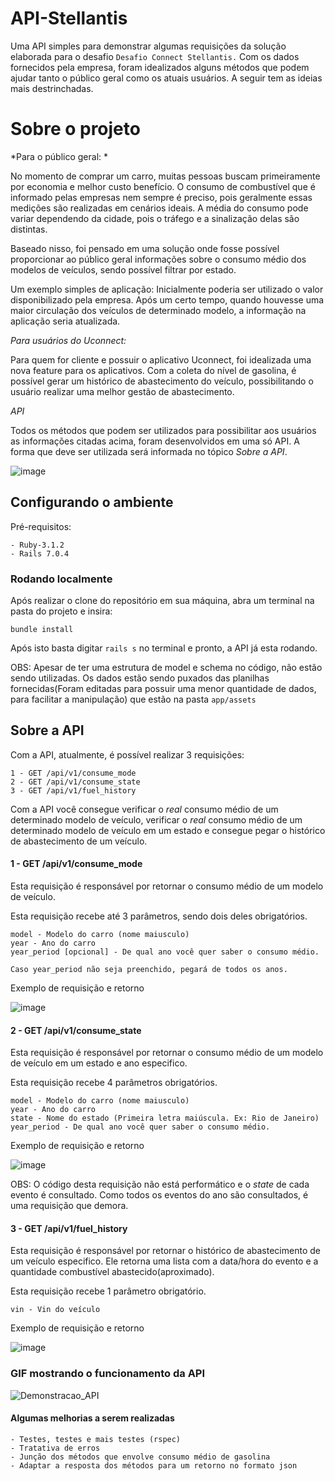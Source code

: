
# API-Stellantis

Uma API simples para demonstrar algumas requisições da solução elaborada para o desafio `Desafio Connect Stellantis.`
Com os dados fornecidos pela empresa, foram idealizados alguns métodos que podem ajudar tanto
o público geral como os atuais usuários. A seguir tem as ideias mais destrinchadas.

# Sobre o projeto

*Para o público geral: *

No momento de comprar um carro, muitas pessoas buscam primeiramente por economia e melhor custo benefício.
O consumo de combustível que é informado pelas empresas nem sempre é preciso, pois geralmente
essas medições são realizadas em cenários ideais. A média do consumo pode variar dependendo da
cidade, pois o tráfego e a sinalização delas são distintas. 

Baseado nisso, foi pensado em uma solução onde fosse possível proporcionar
ao público geral informações sobre o consumo médio dos modelos de veículos, sendo possível
filtrar por estado.

Um exemplo simples de aplicação: Inicialmente poderia ser utilizado o valor disponibilizado
pela empresa. Após um certo tempo, quando houvesse uma maior circulação dos veículos
de determinado modelo, a informação na aplicação seria atualizada.

*Para usuários do Uconnect:*

Para quem for cliente e possuir o aplicativo Uconnect, foi idealizada uma
nova feature para os aplicativos. Com a coleta do nível de gasolina, é
possível gerar um histórico de abastecimento do veículo, possibilitando o usuário 
realizar uma melhor gestão de abastecimento.

*API*

Todos os métodos que podem ser utilizados para possibilitar aos usuários
as informações citadas acima, foram desenvolvidos em uma só API. A forma que
deve ser utilizada será informada no tópico _Sobre a API_.

![image](https://user-images.githubusercontent.com/22120173/193711341-254628bf-ab46-4c79-80f0-82b77e7e5394.png)

## Configurando o ambiente

Pré-requisitos: 

    - Ruby-3.1.2 
    - Rails 7.0.4

### Rodando localmente

Após realizar o clone do repositório em sua máquina, abra um terminal na
pasta do projeto e insira:

`bundle install`

Após isto basta digitar `rails s` no terminal e pronto, a API já esta rodando.

OBS: Apesar de ter uma estrutura de model e schema no código, não estão sendo
utilizadas. Os dados estão sendo puxados das planilhas fornecidas(Foram editadas
para possuir uma menor quantidade de dados, para facilitar a manipulação) que
estão na pasta `app/assets`

## Sobre a API

Com a API, atualmente, é possível realizar 3 requisições:
```
1 - GET /api/v1/consume_mode
2 - GET /api/v1/consume_state
3 - GET /api/v1/fuel_history
```

Com a API você consegue verificar o *real* consumo médio de um determinado 
modelo de veículo, verificar o *real* consumo médio de um determinado modelo
de veículo em um estado e consegue pegar o histórico de abastecimento de um 
veículo. 

#### 1 - GET /api/v1/consume_mode

Esta requisição é responsável por retornar o consumo médio de um modelo de veículo.

Esta requisição recebe até 3 parâmetros, sendo dois deles obrigatórios.

```
model - Modelo do carro (nome maiusculo)
year - Ano do carro 
year_period [opcional] - De qual ano você quer saber o consumo médio.

Caso year_period não seja preenchido, pegará de todos os anos.
```

Exemplo de requisição e retorno

![image](https://user-images.githubusercontent.com/22120173/193705127-d632f755-228a-4163-90bf-ac3bc3799cb2.png)

#### 2 - GET /api/v1/consume_state

Esta requisição é responsável por retornar o consumo médio de um modelo de veículo em
um estado e ano especifico.

Esta requisição recebe 4 parâmetros obrigatórios.

```
model - Modelo do carro (nome maiusculo)
year - Ano do carro 
state - Nome do estado (Primeira letra maiúscula. Ex: Rio de Janeiro)
year_period - De qual ano você quer saber o consumo médio.
```
Exemplo de requisição e retorno

![image](https://user-images.githubusercontent.com/22120173/193708657-85b4ba0b-b8c3-465c-a903-6678dc427b38.png)

OBS: O código desta requisição não está performático e o _state_ de cada evento
é consultado. Como todos os eventos do ano são consultados, é uma requisição que 
demora.
#### 3 - GET /api/v1/fuel_history

Esta requisição é responsável por retornar o histórico de abastecimento de um veículo
especifico. Ele retorna uma lista com a data/hora do evento e a quantidade combustível
abastecido(aproximado).

Esta requisição recebe 1 parâmetro obrigatório.

```
vin - Vin do veículo
```

Exemplo de requisição e retorno

![image](https://user-images.githubusercontent.com/22120173/193707487-81b1dfe3-d547-4986-b594-4fd9fe383a29.png)


### GIF mostrando o funcionamento da API
![Demonstracao_API](https://user-images.githubusercontent.com/22120173/193710233-e39aeb56-ab1c-4ccf-b83d-d89c6fa3ffd1.gif)

#### Algumas melhorias a serem realizadas
    - Testes, testes e mais testes (rspec)
    - Tratativa de erros
    - Junção dos métodos que envolve consumo médio de gasolina
    - Adaptar a resposta dos métodos para um retorno no formato json
    

